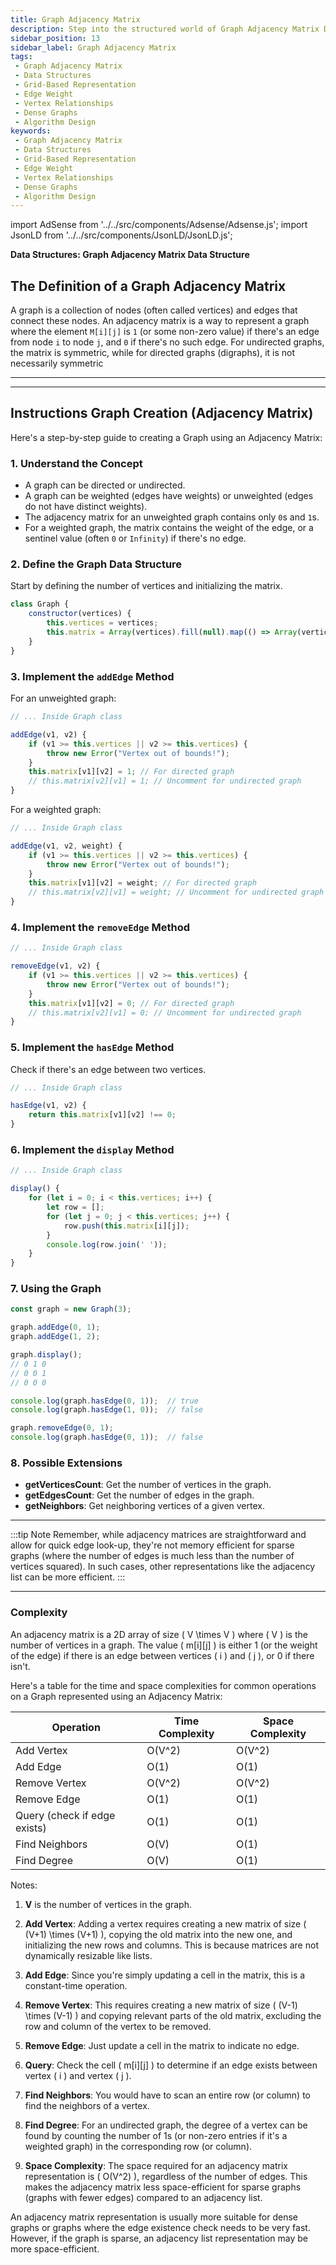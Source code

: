 ```yaml
---
title: Graph Adjacency Matrix
description: Step into the structured world of Graph Adjacency Matrix Data Structures. Understand their grid-based representation of graph edges, ease of weight storage, and the immediate accessibility to vertex relationships. Explore the benefits and trade-offs of adjacency matrices in the context of dense graph algorithms.
sidebar_position: 13
sidebar_label: Graph Adjacency Matrix
tags:
 - Graph Adjacency Matrix
 - Data Structures
 - Grid-Based Representation
 - Edge Weight
 - Vertex Relationships
 - Dense Graphs
 - Algorithm Design
keywords:
 - Graph Adjacency Matrix
 - Data Structures
 - Grid-Based Representation
 - Edge Weight
 - Vertex Relationships
 - Dense Graphs
 - Algorithm Design
---
```


import AdSense from '../../src/components/Adsense/Adsense.js';
import JsonLD from '../../src/components/JsonLD/JsonLD.js';

<!-- May need to add schema and structured data HERE! -->

<head>
  <title>Graph Adjacency Matrices: Grid-Based Graph Representation</title>
</head>

**Data Structures: Graph Adjacency Matrix Data Structure**

## The Definition of a Graph Adjacency Matrix

A graph is a collection of nodes (often called vertices) and edges that connect these nodes. An adjacency matrix is a way to represent a graph where the element `M[i][j]` is `1` (or some non-zero value) if there's an edge from node `i` to node `j`, and `0` if there's no such edge. For undirected graphs, the matrix is symmetric, while for directed graphs (digraphs), it is not necessarily symmetric

---

<AdSense />

---

## Instructions Graph Creation (Adjacency Matrix)

Here's a step-by-step guide to creating a Graph using an Adjacency Matrix:

### 1. Understand the Concept

- A graph can be directed or undirected.
- A graph can be weighted (edges have weights) or unweighted (edges do not have distinct weights).
- The adjacency matrix for an unweighted graph contains only `0`s and `1`s.
- For a weighted graph, the matrix contains the weight of the edge, or a sentinel value (often `0` or `Infinity`) if there's no edge.

### 2. Define the Graph Data Structure

Start by defining the number of vertices and initializing the matrix.

```javascript
class Graph {
    constructor(vertices) {
        this.vertices = vertices;
        this.matrix = Array(vertices).fill(null).map(() => Array(vertices).fill(0));
    }
}
```

### 3. Implement the `addEdge` Method

For an unweighted graph:

```javascript
// ... Inside Graph class

addEdge(v1, v2) {
    if (v1 >= this.vertices || v2 >= this.vertices) {
        throw new Error("Vertex out of bounds!");
    }
    this.matrix[v1][v2] = 1; // For directed graph
    // this.matrix[v2][v1] = 1; // Uncomment for undirected graph
}
```

For a weighted graph:

```javascript
// ... Inside Graph class

addEdge(v1, v2, weight) {
    if (v1 >= this.vertices || v2 >= this.vertices) {
        throw new Error("Vertex out of bounds!");
    }
    this.matrix[v1][v2] = weight; // For directed graph
    // this.matrix[v2][v1] = weight; // Uncomment for undirected graph
}
```

### 4. Implement the `removeEdge` Method

```javascript
// ... Inside Graph class

removeEdge(v1, v2) {
    if (v1 >= this.vertices || v2 >= this.vertices) {
        throw new Error("Vertex out of bounds!");
    }
    this.matrix[v1][v2] = 0; // For directed graph
    // this.matrix[v2][v1] = 0; // Uncomment for undirected graph
}
```

### 5. Implement the `hasEdge` Method

Check if there's an edge between two vertices.

```javascript
// ... Inside Graph class

hasEdge(v1, v2) {
    return this.matrix[v1][v2] !== 0;
}
```

### 6. Implement the `display` Method

```javascript
// ... Inside Graph class

display() {
    for (let i = 0; i < this.vertices; i++) {
        let row = [];
        for (let j = 0; j < this.vertices; j++) {
            row.push(this.matrix[i][j]);
        }
        console.log(row.join(' '));
    }
}
```

### 7. Using the Graph

```javascript
const graph = new Graph(3);

graph.addEdge(0, 1);
graph.addEdge(1, 2);

graph.display();
// 0 1 0
// 0 0 1
// 0 0 0

console.log(graph.hasEdge(0, 1));  // true
console.log(graph.hasEdge(1, 0));  // false

graph.removeEdge(0, 1);
console.log(graph.hasEdge(0, 1));  // false
```

### 8. Possible Extensions

- **getVerticesCount**: Get the number of vertices in the graph.
- **getEdgesCount**: Get the number of edges in the graph.
- **getNeighbors**: Get neighboring vertices of a given vertex.

---

:::tip Note
Remember, while adjacency matrices are straightforward and allow for quick edge look-up, they're not memory efficient for sparse graphs (where the number of edges is much less than the number of vertices squared). In such cases, other representations like the adjacency list can be more efficient.
:::

---

### Complexity

An adjacency matrix is a 2D array of size \( V \times V \) where \( V \) is the number of vertices in a graph. The value \( m[i][j] \) is either 1 (or the weight of the edge) if there is an edge between vertices \( i \) and \( j \), or 0 if there isn't.

Here's a table for the time and space complexities for common operations on a Graph represented using an Adjacency Matrix:

| Operation              | Time Complexity | Space Complexity |
|------------------------|-----------------|------------------|
| Add Vertex             | O(V^2)          | O(V^2)           |
| Add Edge               | O(1)            | O(1)             |
| Remove Vertex          | O(V^2)          | O(V^2)           |
| Remove Edge            | O(1)            | O(1)             |
| Query (check if edge exists)| O(1)       | O(1)             |
| Find Neighbors         | O(V)            | O(1)             |
| Find Degree            | O(V)            | O(1)             |

Notes:

1. **V** is the number of vertices in the graph.

2. **Add Vertex**: Adding a vertex requires creating a new matrix of size \( (V+1) \times (V+1) \), copying the old matrix into the new one, and initializing the new rows and columns. This is because matrices are not dynamically resizable like lists.

3. **Add Edge**: Since you're simply updating a cell in the matrix, this is a constant-time operation.

4. **Remove Vertex**: This requires creating a new matrix of size \( (V-1) \times (V-1) \) and copying relevant parts of the old matrix, excluding the row and column of the vertex to be removed.

5. **Remove Edge**: Just update a cell in the matrix to indicate no edge.

6. **Query**: Check the cell \( m[i][j] \) to determine if an edge exists between vertex \( i \) and vertex \( j \).

7. **Find Neighbors**: You would have to scan an entire row (or column) to find the neighbors of a vertex.

8. **Find Degree**: For an undirected graph, the degree of a vertex can be found by counting the number of 1s (or non-zero entries if it's a weighted graph) in the corresponding row (or column).

9. **Space Complexity**: The space required for an adjacency matrix representation is \( O(V^2) \), regardless of the number of edges. This makes the adjacency matrix less space-efficient for sparse graphs (graphs with fewer edges) compared to an adjacency list.

An adjacency matrix representation is usually more suitable for dense graphs or graphs where the edge existence check needs to be very fast. However, if the graph is sparse, an adjacency list representation may be more space-efficient.
